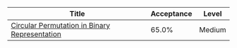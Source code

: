 | Title                                                                                                                        | Acceptance   | Level   |
|------------------------------------------------------------------------------------------------------------------------------|--------------|---------|
| [Circular Permutation in Binary Representation](https://leetcode.com/problems/circular-permutation-in-binary-representation) | 65.0%        | Medium  |
